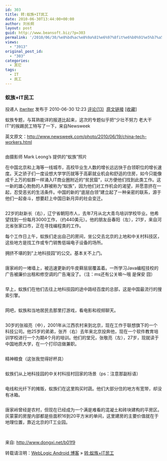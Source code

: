```yaml
---
id: 303
title: 转:蚁族+IT民工
date: 2010-06-30T13:44:00+00:00
author: 刘长炯
layout: post
guid: http://www.beansoft.biz/?p=303
permalink: '/2010/06/30/%e8%bd%ac%e8%9a%81%e6%97%8fit%e6%b0%91%e5%b7%a5/'
views:
  - "3913"
original_post_id:
  - "303"
categories:
  - 其它
tags:
  - IT
  - 民工
---
```

### 蚁族+IT民工

投递人 [itwriter](http://home.cnblogs.com/itwriter/) 发布于 2010-06-30 12:23 [评论(13)](http://news.cnblogs.com/n/67282/#comment)&#160; [原文链接](http://www.dongxi.net/b01f9) [[收藏]](http://news.cnblogs.com/#) 

蚁族专题，与耳熟能详的报道比起来，这次的专题似乎把“少壮不努力 老大干IT”的挨踢民工特写了一下，来自Newsweek 

英文原文：<http://www.newsweek.com/photo/2010/06/19/china-tech-workers.html> 

 <img alt="" src="http://www.dongxi.net/upload/attached/20100624140632_46127.jpg" border="0" />

由摄影师 Mark Leong&#8217;s 提供的“蚁族”照片 

在中国北京和上海等一线城市，高校毕业生人数的增长远远快于白领职位的增长速度。天之骄子们一度设想大学学历就等于高薪就业机会和舒适的住房，如今只能像成千上万的蚁群一样涌入IT商业圈附近的“贫民窟”，以方便他们找到此类工作。这一新的雄心勃勃的人群被称为“蚁族”，因为他们对工作机会的渴望，并愿意挤在一起，忍受恶劣的生活条件。中国的新的“底层白领”建立起了一种亲密的联系，源于他们一起奋斗，想要赶上中国日新月异的社会变迁。 

 <img alt="" src="http://www.dongxi.net/upload/attached/20100624140632_90147.jpg" border="0" />

22岁的赵新长（右），辽宁省朝阳市人，去年7月从北大青鸟培训学校毕业。他希望找到一份每月3000工作，（约440美元）。他的朋友岳春阳（左），21岁，来自河北省张家口市，正在寻找编程类的工作。 <img alt="" src="http://www.dongxi.net/upload/attached/20100624150609_61047.jpg" border="0" />

每个工作日上午，蚁族们走出自己的房间，坐公交去北京的上地和中关村科技区，这些地方是找工作或专门销售低端电子设备的场所。 <img alt="" src="http://www.dongxi.net/upload/attached/20100624150614_45837.jpg" border="0" />

拥挤不堪的到“上地科技园”的公交。基本关不上门。 

 <img alt="" src="http://www.newsweek.com/content/newsweek/photo/2010/06/19/china-tech-workers/_jcr_content/body/photogallery/image5.img.jpg/1276892449516.jpg" border="0" />

唐家岭的一堵墙上，被迅速更新的牛皮藓层层覆盖着。一所学习Java编程技校的广告被廉价出租和修空调的广告淹没了。（注：ms还有公关嘛～哦 是保安 囧） 

 <img alt="" src="http://www.newsweek.com/content/newsweek/photo/2010/06/19/china-tech-workers/_jcr_content/body/photogallery/image6.img.jpg/1276892454186.jpg" border="0" />

早上，蚁族们在他们去往上地科技园的途中路经百度的总部，这是中国最流行的搜索引擎。 

 <img alt="" src="http://www.newsweek.com/content/newsweek/photo/2010/06/19/china-tech-workers/_jcr_content/body/photogallery/image7.img.jpg/1276892456057.jpg" border="0" />

网吧，蚁族和当地居民去那里打游戏，看电影和视频聊天。 

 <img alt="" src="http://www.newsweek.com/content/newsweek/photo/2010/06/19/china-tech-workers/_jcr_content/body/photogallery/image8.img.jpg/1276892453396.jpg" border="0" />

30岁的张祖亮（中），2001年从江西农村来到北京，现在工作于联想旗下的一个科技公司。他25岁的弟弟，张齐（右）去年来北京投奔他，现在一个软件教育培训学校进行一个为期4个月的培训。他们的堂兄，张敬亮（左），27岁，现就读于中国地质大学，在一个打印店做兼职。 

 <img alt="" src="http://www.newsweek.com/content/newsweek/photo/2010/06/19/china-tech-workers/_jcr_content/body/photogallery/image9.img.jpg/1276892455217.jpg" border="0" />

精神粮食（这张我觉得好杯具） 

 <img alt="" src="http://www.newsweek.com/content/newsweek/photo/2010/06/19/china-tech-workers/_jcr_content/body/photogallery/image10.img.jpg/1276892448463.jpg" border="0" />

蚁族们从上地科技园的中关村科技村回家的场景（ps：注意那副标语） 

 <img alt="" src="http://www.newsweek.com/content/newsweek/photo/2010/06/19/china-tech-workers/_jcr_content/body/photogallery/image11.img.jpg/1276892455502.jpg" border="0" />

电线和光纤下的摊贩，蚁族们在这里购买时蔬。他们大部分住的地方有宽带，却没有冰箱。 

 <img alt="" src="http://www.newsweek.com/content/newsweek/photo/2010/06/19/china-tech-workers/_jcr_content/body/photogallery/image12.img.jpg/1276892457280.jpg" border="0" />

唐家岭曾经是农村，但现在已经成为一个满是难看的混凝土和砖块建构的平房区。灰蒙蒙的房屋内部都是些面积16到20平方米的单间，这里建房的主要价值就在于地理位置，靠近北京的IT工业园。 

&#160; 

来自: <http://www.dongxi.net/b01f9>

转载请注明：[WebLogic Android 博客](http://www.beansoft.biz) &raquo; [转:蚁族+IT民工](http://www.beansoft.biz/2010/06/30/%e8%bd%ac%e8%9a%81%e6%97%8fit%e6%b0%91%e5%b7%a5/)